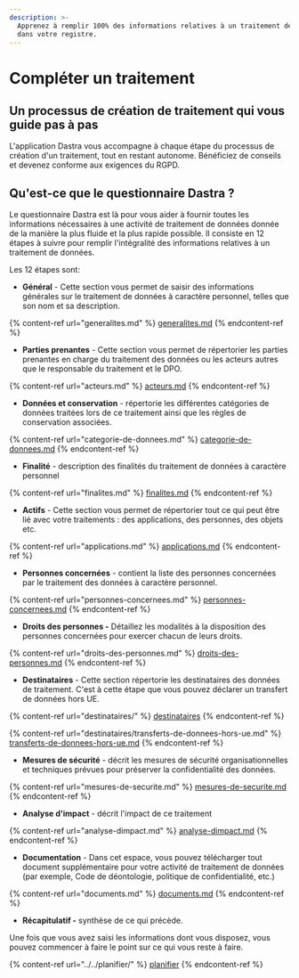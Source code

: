 ```yaml
---
description: >-
  Apprenez à remplir 100% des informations relatives à un traitement de données
  dans votre registre.
---
```


# Compléter un traitement

## Un processus de création de traitement qui vous guide pas à pas

L'application Dastra vous accompagne à chaque étape du processus de création d'un traitement, tout en restant autonome. Bénéficiez de conseils et devenez conforme aux exigences du RGPD.



## Qu'est-ce que le questionnaire Dastra ?&#x20;

Le questionnaire Dastra est là pour vous aider à fournir toutes les informations nécessaires à une activité de traitement de données donnée de la manière la plus fluide et la plus rapide possible. Il consiste en 12 étapes à suivre pour remplir l'intégralité des informations relatives à un traitement de données.

Les 12 étapes sont:&#x20;

* **Général** - Cette section vous permet de saisir des informations générales sur le traitement de données à caractère personnel, telles que son nom et sa description.&#x20;

{% content-ref url="generalites.md" %}
[generalites.md](generalites.md)
{% endcontent-ref %}

* **Parties prenantes** - Cette section vous permet de répertorier les parties prenantes en charge du traitement des données ou les acteurs autres que le responsable du traitement et le DPO.

{% content-ref url="acteurs.md" %}
[acteurs.md](acteurs.md)
{% endcontent-ref %}

* **Données et conservation** - répertorie les différentes catégories de données traitées lors de ce traitement ainsi que les règles de conservation associées.

{% content-ref url="categorie-de-donnees.md" %}
[categorie-de-donnees.md](categorie-de-donnees.md)
{% endcontent-ref %}

* **Finalité** - description des finalités du traitement de données à caractère personnel&#x20;

{% content-ref url="finalites.md" %}
[finalites.md](finalites.md)
{% endcontent-ref %}

* **Actifs** - Cette section vous permet de répertorier tout ce qui peut être lié avec votre traitements : des applications, des personnes, des objets etc.&#x20;

{% content-ref url="applications.md" %}
[applications.md](applications.md)
{% endcontent-ref %}

* **Personnes concernées** - contient la liste des personnes concernées par le traitement des données à caractère personnel.&#x20;

{% content-ref url="personnes-concernees.md" %}
[personnes-concernees.md](personnes-concernees.md)
{% endcontent-ref %}

* **Droits des personnes -** Détaillez les modalités à la disposition des personnes concernées pour exercer chacun de leurs droits.&#x20;

{% content-ref url="droits-des-personnes.md" %}
[droits-des-personnes.md](droits-des-personnes.md)
{% endcontent-ref %}

* **Destinataires** - Cette section répertorie les destinataires des données de traitement. C'est à cette étape que vous pouvez déclarer un transfert de données hors UE.&#x20;

{% content-ref url="destinataires/" %}
[destinataires](destinataires/)
{% endcontent-ref %}

{% content-ref url="destinataires/transferts-de-donnees-hors-ue.md" %}
[transferts-de-donnees-hors-ue.md](destinataires/transferts-de-donnees-hors-ue.md)
{% endcontent-ref %}

* **Mesures de sécurité** - décrit les mesures de sécurité organisationnelles et techniques prévues pour préserver la confidentialité des données.&#x20;

{% content-ref url="mesures-de-securite.md" %}
[mesures-de-securite.md](mesures-de-securite.md)
{% endcontent-ref %}

* **Analyse d'impact** - décrit l'impact de ce traitement&#x20;

{% content-ref url="analyse-dimpact.md" %}
[analyse-dimpact.md](analyse-dimpact.md)
{% endcontent-ref %}

* **Documentation** - Dans cet espace, vous pouvez télécharger tout document supplémentaire pour votre activité de traitement de données (par exemple, Code de déontologie, politique de confidentialité, etc.)

{% content-ref url="documents.md" %}
[documents.md](documents.md)
{% endcontent-ref %}

* **Récapitulatif -** synthèse de ce qui précède.&#x20;

Une fois que vous avez saisi les informations dont vous disposez, vous pouvez commencer à faire le point sur ce qui vous reste à faire.

{% content-ref url="../../planifier/" %}
[planifier](../../planifier/)
{% endcontent-ref %}

